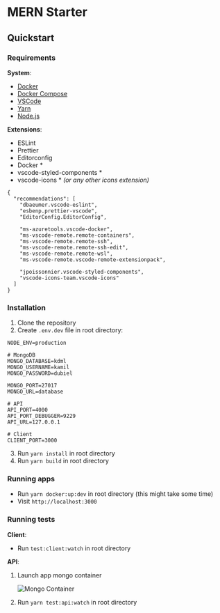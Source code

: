 # MERN Starter

## Quickstart

### Requirements

**System**:
- [Docker](https://www.docker.com/)
- [Docker Compose](https://docs.docker.com/compose/install/)
- [VSCode](https://code.visualstudio.com/)
- [Yarn](https://yarnpkg.com/)
- [Node.js](https://nodejs.org/en/)

**Extensions**:
- ESLint
- Prettier
- Editorconfig
- Docker \*
- vscode-styled-components \*
- vscode-icons \* _(or any other icons extension)_

```
{
  "recommendations": [
    "dbaeumer.vscode-eslint",
    "esbenp.prettier-vscode",
    "EditorConfig.EditorConfig",

    "ms-azuretools.vscode-docker",
    "ms-vscode-remote.remote-containers",
    "ms-vscode-remote.remote-ssh",
    "ms-vscode-remote.remote-ssh-edit",
    "ms-vscode-remote.remote-wsl",
    "ms-vscode-remote.vscode-remote-extensionpack",

    "jpoissonnier.vscode-styled-components",
    "vscode-icons-team.vscode-icons"
  ]
}
```

### Installation

1. Clone the repository
2. Create `.env.dev` file in root directory:

```
NODE_ENV=production

# MongoDB
MONGO_DATABASE=kdml
MONGO_USERNAME=kamil
MONGO_PASSWORD=dubiel

MONGO_PORT=27017
MONGO_URL=database

# API
API_PORT=4000
API_PORT_DEBUGGER=9229
API_URL=127.0.0.1

# Client
CLIENT_PORT=3000

```

3. Run `yarn install` in root directory
4. Run `yarn build` in root directory

### Running apps

- Run `yarn docker:up:dev` in root directory (this might take some time)
- Visit `http://localhost:3000`

### Running tests

**Client**:

- Run `test:client:watch` in root directory

**API**:

1. Launch app mongo container
   
   ![Mongo Container](https://imgur.com/rq5hDrh.jpg)

2. Run `yarn test:api:watch` in root directory
